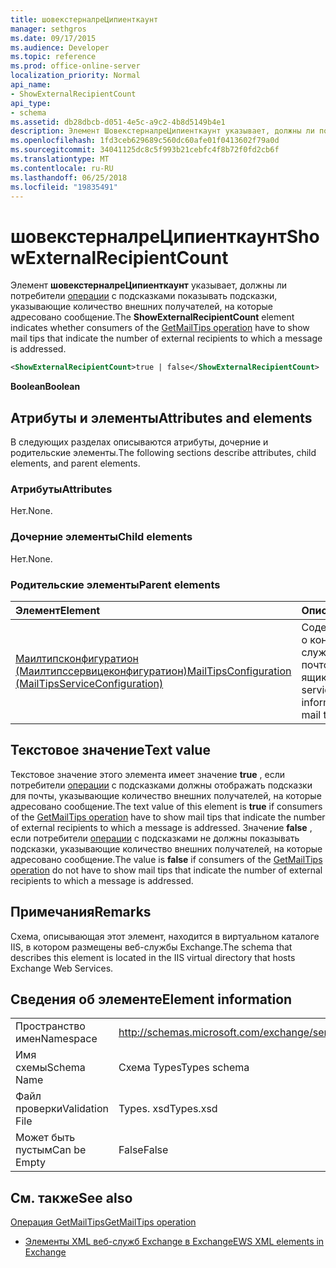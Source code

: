 ```yaml
---
title: шовекстерналреЦипиенткаунт
manager: sethgros
ms.date: 09/17/2015
ms.audience: Developer
ms.topic: reference
ms.prod: office-online-server
localization_priority: Normal
api_name:
- ShowExternalRecipientCount
api_type:
- schema
ms.assetid: db28dbcb-d051-4e5c-a9c2-4b8d5149b4e1
description: Элемент ШовекстерналреЦипиенткаунт указывает, должны ли потребители операции с подсказками показывать подсказки, указывающие количество внешних получателей, на которые адресовано сообщение.
ms.openlocfilehash: 1fd3ceb629689c560dc60afe01f0413602f79a0d
ms.sourcegitcommit: 34041125dc8c5f993b21cebfc4f8b72f0fd2cb6f
ms.translationtype: MT
ms.contentlocale: ru-RU
ms.lasthandoff: 06/25/2018
ms.locfileid: "19835491"
---
```

# <a name="showexternalrecipientcount"></a><span data-ttu-id="702c6-103">шовекстерналреЦипиенткаунт</span><span class="sxs-lookup"><span data-stu-id="702c6-103">ShowExternalRecipientCount</span></span>

<span data-ttu-id="702c6-104">Элемент **шовекстерналреЦипиенткаунт** указывает, должны ли потребители [операции](getmailtips-operation.md) с подсказками показывать подсказки, указывающие количество внешних получателей, на которые адресовано сообщение.</span><span class="sxs-lookup"><span data-stu-id="702c6-104">The **ShowExternalRecipientCount** element indicates whether consumers of the [GetMailTips operation](getmailtips-operation.md) have to show mail tips that indicate the number of external recipients to which a message is addressed.</span></span> 
  
```XML
<ShowExternalRecipientCount>true | false</ShowExternalRecipientCount>
```

 <span data-ttu-id="702c6-105">**Boolean**</span><span class="sxs-lookup"><span data-stu-id="702c6-105">**Boolean**</span></span>
## <a name="attributes-and-elements"></a><span data-ttu-id="702c6-106">Атрибуты и элементы</span><span class="sxs-lookup"><span data-stu-id="702c6-106">Attributes and elements</span></span>

<span data-ttu-id="702c6-107">В следующих разделах описываются атрибуты, дочерние и родительские элементы.</span><span class="sxs-lookup"><span data-stu-id="702c6-107">The following sections describe attributes, child elements, and parent elements.</span></span>
  
### <a name="attributes"></a><span data-ttu-id="702c6-108">Атрибуты</span><span class="sxs-lookup"><span data-stu-id="702c6-108">Attributes</span></span>

<span data-ttu-id="702c6-109">Нет.</span><span class="sxs-lookup"><span data-stu-id="702c6-109">None.</span></span>
  
### <a name="child-elements"></a><span data-ttu-id="702c6-110">Дочерние элементы</span><span class="sxs-lookup"><span data-stu-id="702c6-110">Child elements</span></span>

<span data-ttu-id="702c6-111">Нет.</span><span class="sxs-lookup"><span data-stu-id="702c6-111">None.</span></span>
  
### <a name="parent-elements"></a><span data-ttu-id="702c6-112">Родительские элементы</span><span class="sxs-lookup"><span data-stu-id="702c6-112">Parent elements</span></span>

|<span data-ttu-id="702c6-113">**Элемент**</span><span class="sxs-lookup"><span data-stu-id="702c6-113">**Element**</span></span>|<span data-ttu-id="702c6-114">**Описание**</span><span class="sxs-lookup"><span data-stu-id="702c6-114">**Description**</span></span>|
|:-----|:-----|
|[<span data-ttu-id="702c6-115">Маилтипсконфигуратион (Маилтипссервицеконфигуратион)</span><span class="sxs-lookup"><span data-stu-id="702c6-115">MailTipsConfiguration (MailTipsServiceConfiguration)</span></span>](mailtipsconfiguration-mailtipsserviceconfiguration.md) <br/> |<span data-ttu-id="702c6-116">Содержит сведения о конфигурации службы для советов почтового ящика.</span><span class="sxs-lookup"><span data-stu-id="702c6-116">Contains service configuration information for the mail tips service.</span></span>  <br/> |
   
## <a name="text-value"></a><span data-ttu-id="702c6-117">Текстовое значение</span><span class="sxs-lookup"><span data-stu-id="702c6-117">Text value</span></span>

<span data-ttu-id="702c6-118">Текстовое значение этого элемента имеет значение **true** , если потребители [операции](getmailtips-operation.md) с подсказками должны отображать подсказки для почты, указывающие количество внешних получателей, на которые адресовано сообщение.</span><span class="sxs-lookup"><span data-stu-id="702c6-118">The text value of this element is **true** if consumers of the [GetMailTips operation](getmailtips-operation.md) have to show mail tips that indicate the number of external recipients to which a message is addressed.</span></span> <span data-ttu-id="702c6-119">Значение **false** , если потребители [операции](getmailtips-operation.md) с подсказками не должны показывать подсказки, указывающие количество внешних получателей, на которые адресовано сообщение.</span><span class="sxs-lookup"><span data-stu-id="702c6-119">The value is **false** if consumers of the [GetMailTips operation](getmailtips-operation.md) do not have to show mail tips that indicate the number of external recipients to which a message is addressed.</span></span> 
  
## <a name="remarks"></a><span data-ttu-id="702c6-120">Примечания</span><span class="sxs-lookup"><span data-stu-id="702c6-120">Remarks</span></span>

<span data-ttu-id="702c6-121">Схема, описывающая этот элемент, находится в виртуальном каталоге IIS, в котором размещены веб-службы Exchange.</span><span class="sxs-lookup"><span data-stu-id="702c6-121">The schema that describes this element is located in the IIS virtual directory that hosts Exchange Web Services.</span></span>
  
## <a name="element-information"></a><span data-ttu-id="702c6-122">Сведения об элементе</span><span class="sxs-lookup"><span data-stu-id="702c6-122">Element information</span></span>

|||
|:-----|:-----|
|<span data-ttu-id="702c6-123">Пространство имен</span><span class="sxs-lookup"><span data-stu-id="702c6-123">Namespace</span></span>  <br/> |http://schemas.microsoft.com/exchange/services/2006/types  <br/> |
|<span data-ttu-id="702c6-124">Имя схемы</span><span class="sxs-lookup"><span data-stu-id="702c6-124">Schema Name</span></span>  <br/> |<span data-ttu-id="702c6-125">Схема Types</span><span class="sxs-lookup"><span data-stu-id="702c6-125">Types schema</span></span>  <br/> |
|<span data-ttu-id="702c6-126">Файл проверки</span><span class="sxs-lookup"><span data-stu-id="702c6-126">Validation File</span></span>  <br/> |<span data-ttu-id="702c6-127">Types. xsd</span><span class="sxs-lookup"><span data-stu-id="702c6-127">Types.xsd</span></span>  <br/> |
|<span data-ttu-id="702c6-128">Может быть пустым</span><span class="sxs-lookup"><span data-stu-id="702c6-128">Can be Empty</span></span>  <br/> |<span data-ttu-id="702c6-129">False</span><span class="sxs-lookup"><span data-stu-id="702c6-129">False</span></span>  <br/> |
   
## <a name="see-also"></a><span data-ttu-id="702c6-130">См. также</span><span class="sxs-lookup"><span data-stu-id="702c6-130">See also</span></span>



[<span data-ttu-id="702c6-131">Операция GetMailTips</span><span class="sxs-lookup"><span data-stu-id="702c6-131">GetMailTips operation</span></span>](getmailtips-operation.md)


- [<span data-ttu-id="702c6-132">Элементы XML веб-служб Exchange в Exchange</span><span class="sxs-lookup"><span data-stu-id="702c6-132">EWS XML elements in Exchange</span></span>](ews-xml-elements-in-exchange.md)

